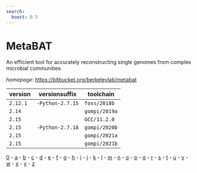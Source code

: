 ```yaml
---
search:
  boost: 0.5
---
```

# MetaBAT

An efficient tool for accurately reconstructing single genomes from complex microbial communities

*homepage*: <https://bitbucket.org/berkeleylab/metabat>

version | versionsuffix | toolchain
--------|---------------|----------
``2.12.1`` | ``-Python-2.7.15`` | ``foss/2018b``
``2.14`` |  | ``gompi/2019a``
``2.15`` |  | ``GCC/11.2.0``
``2.15`` | ``-Python-2.7.18`` | ``gompi/2020b``
``2.15`` |  | ``gompi/2021a``
``2.15`` |  | ``gompi/2021b``

[0](../0/index.md) - [a](../a/index.md) - [b](../b/index.md) - [c](../c/index.md) - [d](../d/index.md) - [e](../e/index.md) - [f](../f/index.md) - [g](../g/index.md) - [h](../h/index.md) - [i](../i/index.md) - [j](../j/index.md) - [k](../k/index.md) - [l](../l/index.md) - [m](../m/index.md) - [n](../n/index.md) - [o](../o/index.md) - [p](../p/index.md) - [q](../q/index.md) - [r](../r/index.md) - [s](../s/index.md) - [t](../t/index.md) - [u](../u/index.md) - [v](../v/index.md) - [w](../w/index.md) - [x](../x/index.md) - [y](../y/index.md) - [z](../z/index.md)

